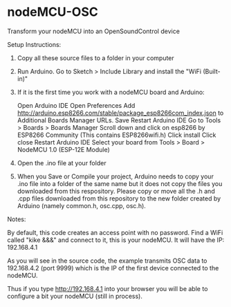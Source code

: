 # nodeMCU-OSC
Transform your nodeMCU into an OpenSoundControl device

Setup Instructions:

1) Copy all these source files to a folder in your computer

2) Run Arduino. Go to Sketch > Include Library and install the "WiFi (Built-in)"

3) If it is the first time you work with a nodeMCU board and Arduino:

    Open Arduino IDE
    Open Preferences
    Add http://arduino.esp8266.com/stable/package_esp8266com_index.json to Additional Boards Manager URLs. 
    Save
    Restart Arduino IDE
    Go to Tools > Boards > Boards Manager
    Scroll down and click on esp8266 by ESP8266 Community (This contains ESP8266wifi.h)
    Click install
    Click close
    Restart Arduino IDE
    Select your board from Tools > Board > NodeMCU 1.0 (ESP-12E Module) 


4) Open the .ino file at your folder

5) When you Save or Compile your project, Arduino needs to copy your .ino file into a folder of the same name but it does not copy the files you downloaded from this respository. Please copy or move all the .h and .cpp files downloaded from this repository to the new folder created by Arduino (namely common.h, osc.cpp, osc.h). 

Notes:

By default, this code creates an access point with no password. Find a  WiFi called "kike &&&" and connect to it, this is your nodeMCU. It will have the IP: 192.168.4.1

As you will see in the source code, the example transmits OSC data to 192.168.4.2 (port 9999) which is the IP of the first device connected to the nodeMCU. 

Thus if you type http://192.168.4.1 into your browser you will be able to configure a bit your nodeMCU (still in process). 


